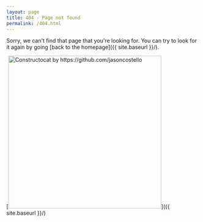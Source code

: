 ```yaml
---
layout: page
title: 404 - Page not found
permalink: /404.html
---
```


Sorry, we can't find that page that you're looking for. You can try to look for it again by going [back to the homepage]({{ site.baseurl }}/).

[<img src="{{ site.baseurl }}/images/404.jpg" alt="Constructocat by https://github.com/jasoncostello" style="width: 400px;"/>]({{ site.baseurl }}/)